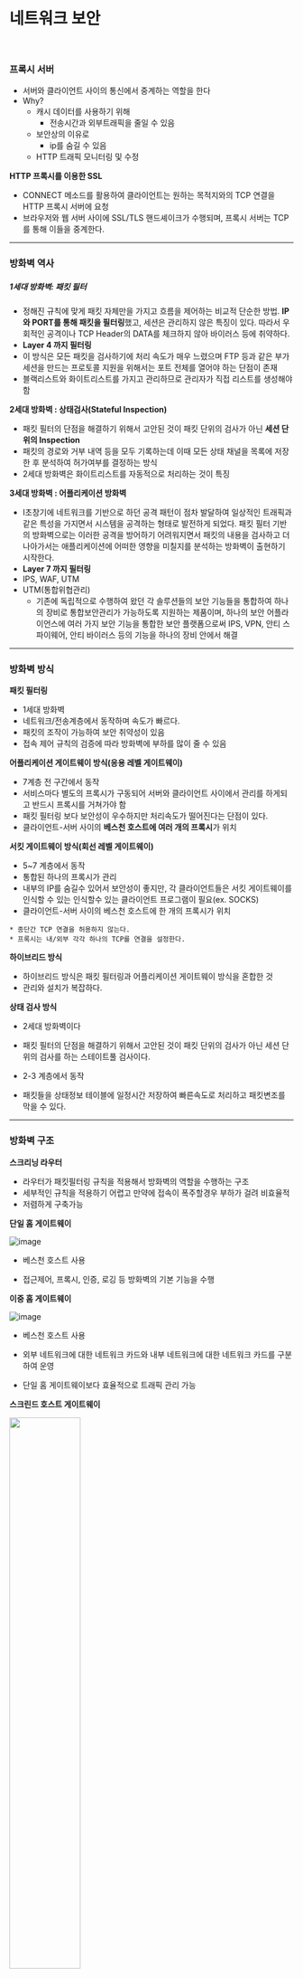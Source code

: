 # 네트워크 보안

<br>

### 프록시 서버

* 서버와 클라이언트 사이의 통신에서 중계하는 역할을 한다
* Why?
  * 캐시 데이터를 사용하기 위해
    * 전송시간과 외부트래픽을 줄일 수 있음
  * 보안상의 이유로
    * ip를 숨길 수 있음
  * HTTP 트래픽 모니터링 및 수정

**HTTP 프록시를 이용한 SSL**

* CONNECT 메소드를 활용하여 클라이언트는 원하는 목적지와의 TCP 연결을 HTTP 프록시 서버에 요청
* 브라우저와 웹 서버 사이에 SSL/TLS 핸드셰이크가 수행되며, 프록시 서버는 TCP를 통해 이들을 중계한다.

---

### 방화벽 역사

##### 1세대 방화벽: 패킷 필터

* 정해진 규칙에 맞게 패킷 자체만을 가지고 흐름을 제어하는 비교적 단순한 방법. **IP와 PORT를 통해 패킷을 필터링**했고, 세션은 관리하지 않은 특징이 있다. 따라서 우회적인 공격이나 TCP Header의 DATA를 체크하지 않아 바이러스 등에 취약하다.
* **Layer 4 까지 필터링**
* 이 방식은 모든 패킷을 검사하기에 처리 속도가 매우 느렸으며 FTP 등과 같은 부가 세션을 만드는 프로토콜 지원을 위해서는 포트 전체를 열어야 하는 단점이 존재
* 블랙리스트와 화이트리스트를 가지고 관리하므로 관리자가 직접 리스트를 생성해야 함

**2세대 방화벽 : 상태검사(Stateful Inspection)**

* 패킷 필터의 단점을 해결하기 위해서 고안된 것이 패킷 단위의 검사가 아닌 **세션 단위의 Inspection**
* 패킷의 경로와 거부 내역 등을 모두 기록하는데 이때 모든 상태 채널을 목록에 저장한 후 분석하여 허가여부를 결정하는 방식
* 2세대 방화벽은 화이트리스트를 자동적으로 처리하는 것이 특징

**3세대 방화벽 : 어플리케이션 방화벽**

* I초창기에 네트워크를 기반으로 하던 공격 패턴이 점차 발달하여 일상적인 트래픽과 같은 특성을 가지면서 시스템을 공격하는 형태로 발전하게 되었다. 패킷 필터 기반의 방화벽으로는 이러한 공격을 방어하기 어려워지면서 패킷의 내용을 검사하고 더 나아가서는 애플리케이션에 어떠한 영향을 미칠지를 분석하는 방화벽이 출현하기 시작한다.
* **Layer 7 까지 필터링**
* IPS, WAF, UTM
* UTM(통합위협관리)
  * 기존에 독립적으로 수행하여 왔던 각 솔루션들의 보안 기능들을 통합하여 하나의 장비로 통합보안관리가 가능하도록 지원하는 제품이며, 하나의 보안 어플라이언스에 여러 가지 보안 기능을 통합한 보안 플랫폼으로써 IPS, VPN, 안티 스파이웨어, 안티 바이러스 등의 기능을 하나의 장비 안에서 해결

---

### 방화벽 방식

**패킷 필터링**

* 1세대 방화벽
* 네트워크/전송계층에서 동작하며 속도가 빠르다.
* 패킷의 조작이 가능하여 보안 취약성이 있음
* 접속 제어 규칙의 검증에 따라 방화벽에 부하를 많이 줄 수 있음

**어플리케이션 게이트웨이 방식(응용 레벨 게이트웨이)**

* 7계층 전 구간에서 동작
* 서비스마다 별도의 프록시가 구동되어 서버와 클라이언트 사이에서 관리를 하게되고 반드시 프록시를 거쳐가야 함
* 패킷 필터링 보다 보안성이 우수하지만 처리속도가 떨어진다는 단점이 있다.
* 클라이언트-서버 사이의 **베스천 호스트에 여러 개의 프록시**가 위치

**서킷 게이트웨이 방식(회선 레벨 게이트웨이)**

* 5~7 계층에서 동작
* 통합된 하나의 프록시가 관리
* 내부의 IP를 숨길수 있어서 보안성이 좋지만, 각 클라이언트들은  서킷 게이트웨이를 인식할 수 있는  인식할수 있는 클라이언트 프로그램이 필요(ex. SOCKS)
* 클라이언트-서버 사이의 베스천 호스트에 한 개의 프록시가 위치

```
* 종단간 TCP 연결을 허용하지 않는다.
* 프록시는 내/외부 각각 하나의 TCP를 연결을 설정한다.
```

**하이브리드 방식**

* 하이브리드 방식은 패킷 필터링과 어플리케이션 게이트웨이 방식을 혼합한 것
* 관리와 설치가 복잡하다.

**상태 검사 방식**

* 2세대 방화벽이다
* 패킷 필터의 단점을 해결하기 위해서 고안된 것이 패킷 단위의 검사가 아닌 세션 단위의 검사를 하는 스테이트풀 검사이다.

* 2-3 계층에서 동작
* 패킷들을 상태정보 테이블에 일정시간 저장하여 빠른속도로 처리하고 패킷변조를 막을 수 있다.

---

### 방화벽 구조

**스크리닝 라우터**

* 라우터가 패킷필터링 규칙을 적용해서 방화벽의 역할을 수행하는 구조
* 세부적인 규칙을 적용하기 어렵고 만약에 접속이 폭주할경우 부하가 걸려 비효율적
* 저렴하게 구축가능

**단일 홈 게이트웨이**

![image](https://user-images.githubusercontent.com/75229881/119295258-58bd1a80-bc91-11eb-83e8-9c89fd11347b.png)

* 베스천 호스트 사용

* 접근제어, 프록시, 인증, 로깅 등 방화벽의 기본 기능을 수행

**이중 홈 게이트웨이**

![image](https://user-images.githubusercontent.com/75229881/119295272-68d4fa00-bc91-11eb-8dc9-05de5be1e84d.png)

* 베스천 호스트 사용

* 외부 네트워크에 대한 네트워크 카드와 내부 네트워크에 대한 네트워크 카드를 구분하여 운영 
* 단일 홈 게이트웨이보다 효율적으로 트래픽 관리 가능

**스크린드 호스트 게이트웨이**

<img src = "https://user-images.githubusercontent.com/75229881/119295411-c1a49280-bc91-11eb-8da4-c941893e01ca.png" width="50%">

* 라우터 + 베스천 호스트 사용

* 스크리닝 라우터와 단일 혹은 듀얼 홈 게이트웨이와 조합해서 사용하는 방식
* 라우터로 패킷 필터링 후 베스천 호스트로 방화벽 임무 수행

**스크린드 서브넷 게이트웨이**

<img src = "https://user-images.githubusercontent.com/75229881/119295371-9fab1000-bc91-11eb-90c4-0c3bcf8b9a57.png" width="50%">

* 라우터 + 베스천 호스트 + 라우터 사용

* 스크린드 서브넷 게이트웨이 방식은 외부와 내부의 가운데에 DMZ(DeMilitarized Zone)를 위치시켜 프록시를 설치하여 완충지대를 구성

---

### 방화벽/IDS/IPS

![image](https://user-images.githubusercontent.com/75229881/119295114-f9f7a100-bc90-11eb-95d1-5a5cc1eb58c2.png)

---

### IDS

* 설치위치에 따른 분류
  * **호스트 기반**
    * 각 호스트에 IDS모듈이 설치되어 시스템의 오남용 및 불법적 접근을 탐지하고 이를 관리자에게 통보
    * OS에 종속적이므로 이기종 네트워크환경에서 운영/관리 편의성 저하 및 시스템 부하 가중
  * **네트워크 기반**
    * 일반적인 IDS를 의미하는 것으로, 네트워크의 물리적 혹은 논리적 경계지점에서 동작
* 탐지기법에 따른 분류
  * **오용탐지**
    * 악성패킷 등을 분석한 **침입 패턴**(Rule Set)을 저장하여 패턴과 동일하면 탐지
    
    * 오탐율(False Positive)이 낮지만, 미탐율(False Negative)가 높음
    
    * 제로데이 공격(Zero-day Attack)을 탐지할 수 없으며, 오용탐지를 **시그니처(Signature) 기반 혹은 지식(Knowledge) 기반**의 탐지 방법이라고 부른다.
    
  * **이상탐지**
    * **정상 패턴**을 저장하고 이와 다르면 탐지하는 방식
    * 오탐율이 높지만, 미탐율이 낮음
    * 제로데이 공격에 대응

---

### IDS 판정

**Confusion Matrix**

|           | Positive             | Negative             |
| --------- | -------------------- | -------------------- |
| **True**  | True Positive        | False Negative(오탐) |
| **False** | False Positive(미탐) | True Negative        |

---

### IPS

**Snort**

* 패킷 스니퍼
  * 패킷탐지
* 패킷 로거
  * 패킷의 로그를 기록
* 네트워크 침입 탐지

---

### NAC 구성방식

**802.1x 방식**

**VLAN 방식**

* 물리적 배치와 상관없이 논리적으로 LAN을 구성할 수 있는 기술
* VLAN이 없으면 스위치에 연결대수가 많아질수록 브로드캐스팅에 의한 부하가 심화됌
* 관련기술
  * Port Mirroring
    * VLAN의 모든 패킷들을 다른 모니터링 포트로 복제하여 패킷을 분석
  * Trunking
    * VLAN 이 N개 일때 스위치간 링크는 N개, **Trunking**은 VLAN 이 N개 여도 하나의 통합 링크를 통해서 패킷을 보내는 방식
    * 하나의 통합 링크를 통해 보내므로 각 패킷이 포함된 VLAN 정보를 알수 없음. 따라서 패킷에 자신의 VLAN 정보를 넣어 보내는 방식을 사용(**Tagging**)
    * 즉, 다시말해 스위치 하나가 아닌 서로 다른 스위치의 장비를 같은 VLAN 으로 묶고 싶을 때 VLAN 정보를 스위치간에 공유해야되는데 이 VLAN 정보를 공유하는 것이 Trunking
    * Tagging 이란 과정을 이용해 교환하는 규칙이 **VTP(VLAN Trunking Protocol)**
    * Trunking 이 지원되지 않는다면 스위치에 만들어진 VLAN의 개수만큼 스위치끼리 링크가 필요할 것
  * Pruning
    * 필요 없는 브로드캐스트 트래픽이 Trunk 포트를 통하여 전송되는 것을 차단

**ARP 방식**

**에이전트 방식**

**DHCP 방식**

* MAC 주소를 확인하여 허가된 IP 대역 / 비허가된 IP 대역으로 구분한다.

---

### 패킷 제어방식

**미러링**

* 미러링 방식은 **TAP 장비**나 네트워크 장비의 미러링 포트 기능을 설정하여 네트워크 트래픽의 복사본을 **모니터링 하는 방식**이다. (스니핑 방식)
* TAP장비란 Network상의 한 구간에 이동하는 Packet을 복사하여 Monitor 장비로 보내주는 역할
* **사후감사**에 중점을 둔 방식

**인라인**

* 인라인방식은 방화벽과 동일하게 위치시켜 모든 트래픽을 IDS를 거치도록 하는 방식
* **사전감사**에 중점을 둔 방식

**프록시**

> Proxy를 만들어서 **클라이언트에겐 내가 서버인 것처럼 나한테 접속하게 하고 서버에겐 내가 클라이언트인 것처럼 서버에 접속**

*  네트워크 장비 없이 순수하게 **프로그램만으로 구동**되는 방식
* 위에서 HTTPs / SSL / SSH 등은 데이터를 암호화해서 전송하게 되어 있다. 그래서, 미러링 / Inline으로 패킷을 받아도 해당 내용을 확인할 수 없습니다. Key가 있어야 하는데 이것은 고유 Key여서 제3자가 암호를 풀 수가 없다. 그렇기 때문에 Proxy를 만들어 클라이언트는 내가 서버인 줄 알고 나한테 접속하여 서로 key를 교환하고 나는 내가 클라이언트인 것처럼 서버에 접속하여 서로 key 교환을 하여 패킷을 확인할 수 있다.

---

